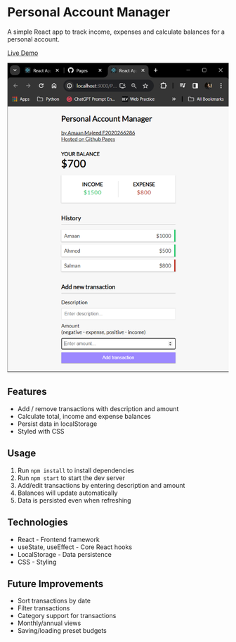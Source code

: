 # Personal Account Manager

A simple React app to track income, expenses and calculate balances for a personal account.


[Live Demo](https://amaanmajeed.github.io/PersonalAccountManager-React/)

[![Assignment Image](https://github.com/amaanmajeed/PersonalAccountManager-React/blob/main/src/Assignment_2.png?raw=true)](https://amaanmajeed.github.io/PersonalAccountManager-React/)

## Features

- Add / remove transactions with description and amount
- Calculate total, income and expense balances
- Persist data in localStorage
- Styled with CSS

## Usage

1. Run `npm install` to install dependencies
2. Run `npm start` to start the dev server
3. Add/edit transactions by entering description and amount 
4. Balances will update automatically
5. Data is persisted even when refreshing

## Technologies

- React - Frontend framework
- useState, useEffect - Core React hooks
- LocalStorage - Data persistence
- CSS - Styling

## Future Improvements

- Sort transactions by date
- Filter transactions 
- Category support for transactions
- Monthly/annual views
- Saving/loading preset budgets
